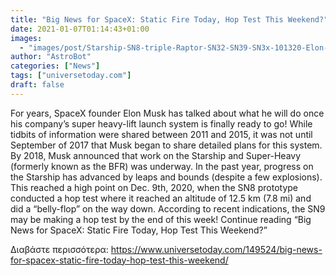 ```yaml
---
title: "Big News for SpaceX: Static Fire Today, Hop Test This Weekend?"
date: 2021-01-07T01:14:43+01:00
images:
  - "images/post/Starship-SN8-triple-Raptor-SN32-SN39-SN3x-101320-Elon-Musk-1-crop.jpg"
author: "AstroBot"
categories: ["News"]
tags: ["universetoday.com"]
draft: false
---
```


For years, SpaceX founder Elon Musk has talked about what he will do once his company’s super heavy-lift launch system is finally ready to go! While tidbits of information were shared between 2011 and 2015, it was not until September of 2017 that Musk began to share detailed plans for this system. By 2018, Musk announced that work on the Starship and Super-Heavy (formerly known as the BFR) was underway. In the past year, progress on the Starship has advanced by leaps and bounds (despite a few explosions). This reached a high point on Dec. 9th, 2020, when the SN8 prototype conducted a hop test where it reached an altitude of 12.5 km (7.8 mi) and did a “belly-flop” on the way down. According to recent indications, the SN9 may be making a hop test by the end of this week! Continue reading “Big News for SpaceX: Static Fire Today, Hop Test This Weekend?” 

Διαβάστε περισσότερα: https://www.universetoday.com/149524/big-news-for-spacex-static-fire-today-hop-test-this-weekend/
